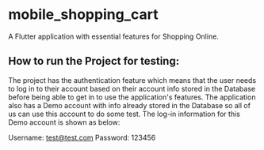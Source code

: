 # mobile_shopping_cart

A Flutter application with essential features for Shopping Online.

## How to run the Project for testing:

The project has the authentication feature which means that the user needs to log in to their account based on their account info stored in the Database before being able to get in to use the application's features.
The application also has a Demo account with info already stored in the Database so all of us can use this account to do some test. 
The log-in information for this Demo account is shown as below:

Username: test@test.com
Password: 123456
